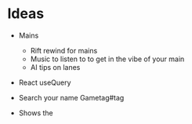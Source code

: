 # Ideas 
- Mains
    - Rift rewind for mains
    - Music to listen to to get in the vibe of your main
    - AI tips on lanes

- React useQuery


- Search your name Gametag#tag

- Shows the 

